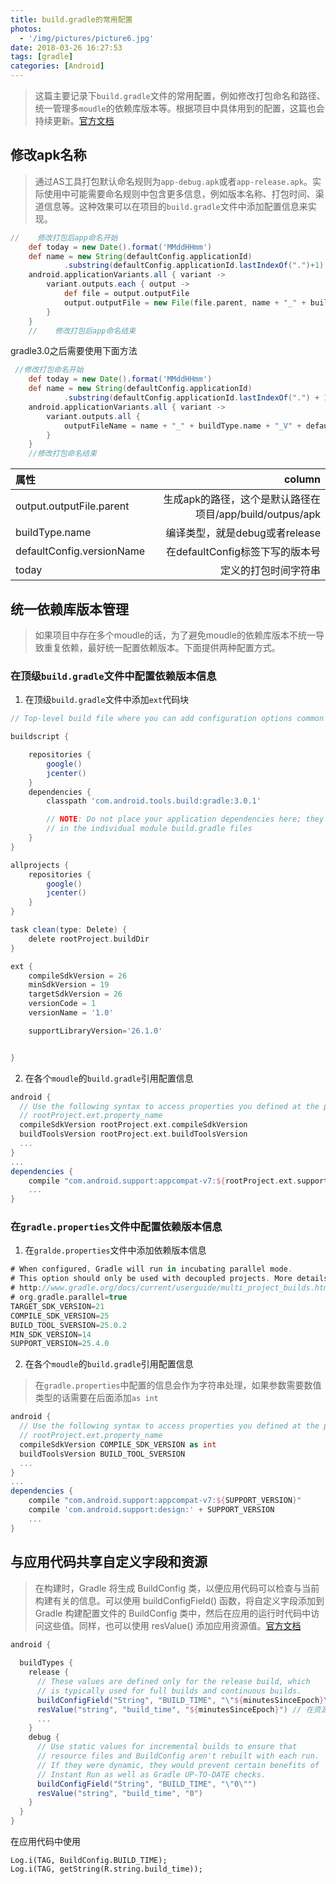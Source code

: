 ```yaml
---
title: build.gradle的常用配置
photos:
  - '/img/pictures/picture6.jpg'
date: 2018-03-26 16:27:53
tags: [gradle]
categories: [Android]
---
```

> 这篇主要记录下`build.gradle`文件的常用配置，例如修改打包命名和路径、统一管理多`moudle`的依赖库版本等。根据项目中具体用到的配置，这篇也会持续更新。[官方文档](https://developer.android.com/studio/build/index.html)

<!--more-->

## 修改apk名称

> 通过AS工具打包默认命名规则为`app-debug.apk`或者`app-release.apk`。实际使用中可能需要命名规则中包含更多信息，例如版本名称、打包时间、渠道信息等。这种效果可以在项目的`build.gradle`文件中添加配置信息来实现。

```gradle
//    修改打包后app命名开始
    def today = new Date().format('MMddHHmm')
    def name = new String(defaultConfig.applicationId)
            .substring(defaultConfig.applicationId.lastIndexOf(".")+1)
    android.applicationVariants.all { variant ->
        variant.outputs.each { output ->
            def file = output.outputFile
            output.outputFile = new File(file.parent, name + "_" + buildType.name + "_V" + defaultConfig.versionName + "_" + today + ".apk")
        }
    }
    //    修改打包后app命名结束
```
gradle3.0之后需要使用下面方法

```gradle
 //修改打包命名开始
    def today = new Date().format('MMddHHmm')
    def name = new String(defaultConfig.applicationId)
            .substring(defaultConfig.applicationId.lastIndexOf(".") + 1)
    android.applicationVariants.all { variant ->
        variant.outputs.all {
            outputFileName = name + "_" + buildType.name + "_V" + defaultConfig.versionName + "_" + today+".apk"
        }
    }
    //修改打包命名结束
```

| 属性 | column |
|:--------|--------:|
| output.outputFile.parent       |  生成apk的路径，这个是默认路径在项目/app/build/outpus/apk      |
|buildType.name|编译类型，就是debug或者release |
|defaultConfig.versionName|在defaultConfig标签下写的版本号|
|today|定义的打包时间字符串|

## 统一依赖库版本管理

> 如果项目中存在多个moudle的话，为了避免moudle的依赖库版本不统一导致重复依赖，最好统一配置依赖版本。下面提供两种配置方式。

### 在顶级`build.gradle`文件中配置依赖版本信息

1. 在顶级`build.gradle`文件中添加`ext`代码块

```gradle
// Top-level build file where you can add configuration options common to all sub-projects/modules.

buildscript {

    repositories {
        google()
        jcenter()
    }
    dependencies {
        classpath 'com.android.tools.build:gradle:3.0.1'

        // NOTE: Do not place your application dependencies here; they belong
        // in the individual module build.gradle files
    }
}

allprojects {
    repositories {
        google()
        jcenter()
    }
}

task clean(type: Delete) {
    delete rootProject.buildDir
}

ext {
    compileSdkVersion = 26
    minSdkVersion = 19
    targetSdkVersion = 26
    versionCode = 1
    versionName = '1.0'

    supportLibraryVersion='26.1.0'


}
```

2. 在各个`moudle`的`build.gradle`引用配置信息

```gradle
android {
  // Use the following syntax to access properties you defined at the project level:
  // rootProject.ext.property_name
  compileSdkVersion rootProject.ext.compileSdkVersion
  buildToolsVersion rootProject.ext.buildToolsVersion
  ...
}
...
dependencies {
    compile "com.android.support:appcompat-v7:${rootProject.ext.supportLibVersion}"
    ...
}

```

### 在`gradle.properties`文件中配置依赖版本信息

1. 在`gralde.properties`文件中添加依赖版本信息

```gradle
# When configured, Gradle will run in incubating parallel mode.
# This option should only be used with decoupled projects. More details, visit
# http://www.gradle.org/docs/current/userguide/multi_project_builds.html#sec:decoupled_projects
# org.gradle.parallel=true
TARGET_SDK_VERSION=21
COMPILE_SDK_VERSION=25
BUILD_TOOL_SVERSION=25.0.2
MIN_SDK_VERSION=14
SUPPORT_VERSION=25.4.0
```
2. 在各个`moudle`的`build.gradle`引用配置信息

> 在`gradle.properties`中配置的信息会作为字符串处理，如果参数需要数值类型的话需要在后面添加`as int`

```gradle
android {
  // Use the following syntax to access properties you defined at the project level:
  // rootProject.ext.property_name
  compileSdkVersion COMPILE_SDK_VERSION as int
  buildToolsVersion BUILD_TOOL_SVERSION
  ...
}
...
dependencies {
    compile "com.android.support:appcompat-v7:${SUPPORT_VERSION}"
    compile 'com.android.support:design:' + SUPPORT_VERSION
    ...
}

```

## 与应用代码共享自定义字段和资源


> 在构建时，Gradle 将生成 BuildConfig 类，以便应用代码可以检查与当前构建有关的信息。可以使用 buildConfigField() 函数，将自定义字段添加到 Gradle 构建配置文件的 BuildConfig 类中，然后在应用的运行时代码中访问这些值。同样，也可以使用 resValue() 添加应用资源值。[官方文档](https://developer.android.com/studio/build/gradle-tips.html)


```gradle
android {
  
  buildTypes {
    release {
      // These values are defined only for the release build, which
      // is typically used for full builds and continuous builds.
      buildConfigField("String", "BUILD_TIME", "\"${minutesSinceEpoch}\"")//在BuildConfild类中生成BUILD_TIME字段
      resValue("string", "build_time", "${minutesSinceEpoch}") // 在资源文件中生成build_time 字符串，目录为app/build/generated/res/resValues/[flavor-name]/[buildType]/values/generated.xml
      ...
    }
    debug {
      // Use static values for incremental builds to ensure that
      // resource files and BuildConfig aren't rebuilt with each run.
      // If they were dynamic, they would prevent certain benefits of
      // Instant Run as well as Gradle UP-TO-DATE checks.
      buildConfigField("String", "BUILD_TIME", "\"0\"")
      resValue("string", "build_time", "0")
    }
  }
}

```

在应用代码中使用

```
Log.i(TAG, BuildConfig.BUILD_TIME);
Log.i(TAG, getString(R.string.build_time));

```